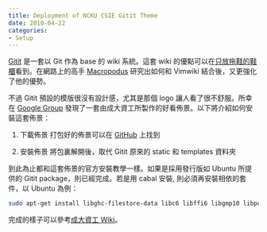 ```yaml
---
title: Deployment of NCKU CSIE Gitit Theme
date: 2010-04-22
categories:
- Setup
---
```


[Gitit](http://gitit.net/) 是一套以 Git 作為 base 的 wiki 系統。這套 wiki 的優點可以在[只放拖鞋的鞋櫃](http://walkingice.blogspot.tw/2011/11/gitit-git-based-wiki.html)看到。在網路上的高手 [Macropodus](http://macropodus.github.io/gitit_mix_vimwiki.html) 研究出如何和 Vimwiki 結合後，又更強化了他的優勢。

不過 Gitit 預設的模版很沒有設計感，尤其是那個 logo 讓人看了很不舒服。所幸在 [Google Group](https://groups.google.com/forum/#!topic/gitit-discuss/g6rZWIOmiu8) 發現了一套由成大資工所製作的好看佈景。以下將介紹如何安裝這套佈景：

<!-- more -->

1. 下載佈景
打包好的佈景可以在 [GitHub](https://github.com/CrBoy/csiewiki) 上找到

2. 安裝佈景
將包裏解開後，取代 Gitit 原來的 static 和 templates 資料夾

到此為止都和這套佈景的官方安裝教學一樣。如果是採用發行版如 Ubuntu 所提供的 Gitit package，則已經完成。若是用 cabal 安裝, 則必須再安裝相依的套件，以 Ubuntu 為例：

```sh
sudo apt-get install libghc-filestore-data libc6 libffi6 libgmp10 libpcre3 zlib1g libjs-jquery libjs-jquery-ui
```

完成的樣子可以參考[成大資工 Wiki](http://wiki.csie.ncku.edu.tw/)。
